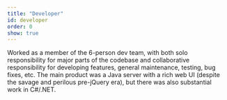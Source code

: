 ```yaml
---
title: "Developer"
id: developer
order: 0
show: true
---
```


Worked as a member of the 6-person dev team, with both solo responsibility
for major parts of the codebase and collaborative responsibility for developing
features, general maintenance, testing, bug fixes, etc.  The main product was a
Java server with a rich web UI (despite the savage and perilous pre-jQuery era),
but there was also substantial work in C#/.NET.

